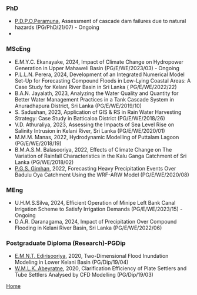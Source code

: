 ### PhD
- [P.D.P.O.Peramuna](https://scholar.google.com/citations?user=xKviqLwAAAAJ&hl=en&oi=sra), Assessment of cascade dam failures due to natural hazards (PG/PhD/21/07) - Ongoing
- 

### MScEng
- E.M.Y.C. Ekanayake, 2024, Impact of Climate Change on Hydropower Generation in Upper Mahaweli Basin (PG/E/WE/2023/03) - Ongoing
- P.L.L.N. Perera, 2024, Development of an Integrated Numerical Model Set-Up for Forecasting Compound Floods in Low-Lying Coastal Areas: A Case Study for Kelani River Basin in Sri Lanka ( PG/E/WE/2022/22)
- B.A.N. Jayalath, 2023, Analyzing the Water Quality and Quantity for Better Water Management Practices in a Tank Cascade System in Anuradhapura District, Sri Lanka (PG/E/WE/2019/10)
- S. Sadushan, 2023, Application of GIS & RS in Rain Water Harvesting Strategy: Case Study in Batticaloa District (PG/E/WE/2018/26)
- V.D. Athuraliya, 2023, Assessing the Impacts of Sea Level Rise on Salinity Intrusion in Kelani River, Sri Lanka (PG/E/WE/2020/01)
- M.M.M. Manas, 2022, Hydrodynamic Modelling of Puttalam Lagoon (PG/E/WE/2018/19) 
- B.M.A.S.M. Balasooriya, 2022, Effects of Climate Change on The Variation of Rainfall Characteristics in the Kalu Ganga Catchment of Sri Lanka (PG/WE/2018/02)
- [P.G.S. Gimhan](https://scholar.google.com/citations?user=q481TjwAAAAJ&hl=en&oi=ao), 2022, Forecasting Heavy Precipitation Events Over Badulu Oya Catchment Using the WRF-ARW Model (PG/E/WE/2020/08)

### MEng
- U.H.M.S.Silva, 2024,  Efficient Operation of Minipe Left Bank Canal Irrigation Scheme to Satisfy Irrigation Demands (PG/E/WE/2023/15) - Ongoing
- D.A.R. Daranagama, 2024, Impact of Precipitation Over Compound Flooding in Kelani River Basin, Sri Lanka (PG/E/WE/2022/06)

### Postgraduate Diploma (Research)-PGDip
- [E.M.N.T. Edirisooriya](https://scholar.google.com/citations?user=ANCk4PsAAAAJ&hl=en&oi=ao), 2020, Two-Dimensional Flood Inundation Modeling in Lower Kelani Basin (PG/Dip/19/04)
- [W.M.L.K. Abeyratne](https://scholar.google.com/citations?hl=en&user=WZLtQ_8AAAAJ), 2020, Clarification Efficiency of Plate Settlers and Tube Settlers Analysed by CFD Modelling (PG/Dip/19/03)

[Home](./)
